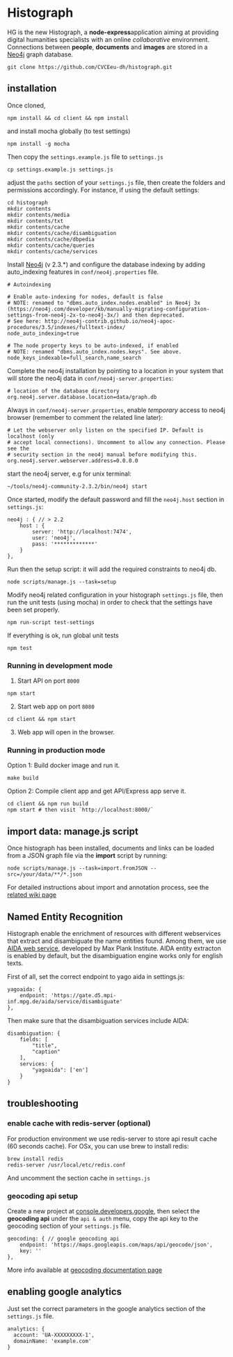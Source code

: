 Histograph
===


HG is the new Histograph, a **node-express**application aiming at providing digital humanities specialists with an online *collaborative* environment.
Connections between **people**, **documents** and **images** are stored in a [Neo4j](http://neo4j.com/) graph database.

	git clone https://github.com/CVCEeu-dh/histograph.git

## installation
Once cloned,
	
```shell
npm install && cd client && npm install
```

and install mocha globally (to test settings)

	npm install -g mocha

Then copy the `settings.example.js` file to `settings.js`
	
	cp settings.example.js settings.js

adjust the `paths` section of your `settings.js` file, then create the folders and permissions accordingly. For instance, if using the default settings:
	
	cd histograph
    mkdir contents
 	mkdir contents/media	
    mkdir contents/txt
    mkdir contents/cache
	mkdir contents/cache/disambiguation
    mkdir contents/cache/dbpedia
    mkdir contents/cache/queries
    mkdir contents/cache/services

Install [Neo4j](http://neo4j.com/) (v 2.3.*) and configure the database indexing by adding auto_indexing features in `conf/neo4j.properties` file.

	# Autoindexing

	# Enable auto-indexing for nodes, default is false
	# NOTE: renamed to "dbms.auto_index.nodes.enabled" in Neo4j 3x (https://neo4j.com/developer/kb/manually-migrating-configuration-settings-from-neo4j-2x-to-neo4j-3x/) and then deprecated. 
	# See here: http://neo4j-contrib.github.io/neo4j-apoc-procedures/3.5/indexes/fulltext-index/
	node_auto_indexing=true

	# The node property keys to be auto-indexed, if enabled
	# NOTE: renamed "dbms.auto_index.nodes.keys". See above.
	node_keys_indexable=full_search,name_search

Complete the neo4j installation by pointing to a location in your system that will store the neo4j data in `conf/neo4j-server.properties`:

	
	# location of the database directory
	org.neo4j.server.database.location=data/graph.db

Always in `conf/neo4j-server.properties`, enable *temporary* access to neo4j browser (remember to comment the related line later):
	
	# Let the webserver only listen on the specified IP. Default is localhost (only
	# accept local connections). Uncomment to allow any connection. Please see the
	# security section in the neo4j manual before modifying this.
	org.neo4j.server.webserver.address=0.0.0.0
	
start the neo4j server, e.g for unix terminal:
	
	~/tools/neo4j-community-2.3.2/bin/neo4j start

Once started, modify the default password and fill the `neo4j.host` section in `settings.js`:

  	neo4j : { // > 2.2
    	host : {
      		server: 'http://localhost:7474',
      		user: 'neo4j',
      		pass: '*************'
    	}
  	},

Run then the setup script: it will add the required constraints to neo4j db.

	node scripts/manage.js --task=setup

Modify neo4j related configuration in your histograph `settings.js` file, then run the unit tests (using mocha) in order to check that the settings have been set properly.

	npm run-script test-settings

If everything is ok, run global unit tests

	npm test
	

### Running in development mode

1. Start API on port `8000`

```
npm start
```

2. Start web app on port `8080`

```
cd client && npm start
```

3. Web app will open in the browser.

### Running in production mode

Option 1: Build docker image and run it.

```
make build
```

Option 2: Compile client app and get API/Express app serve it.

```
cd client && npm run build
npm start # then visit `http://localhost:8000/`
```

## import data: manage.js script
Once histograph has been installed, documents and links can be loaded from a JSON graph file via the **import** script by running:
	
	node scripts/manage.js --task=import.fromJSON --src=/your/data/**/*.json 

For detailed instructions about import and annotation process, see the [related wiki page](https://github.com/CVCEeu-dh/histograph/wiki/importing-text-documents-and-configure-the-annotation-script)
	
## Named Entity Recognition
Histograph enable the enrichment of resources with different webservices that extract and disambiguate the name entities found. Among them, we use  [AIDA web service](https://github.com/yago-naga/aida), developed by Max Plank Institute.
AIDA entity extracton is enabled by default, but the disambiguation engine works only for english texts.

First of all, set the correct endpoint to yago aida in settings.js:


  	yagoaida: {
    	endpoint: 'https://gate.d5.mpi-inf.mpg.de/aida/service/disambiguate' 
  	},

Then make sure that the disambiguation services include AIDA:

  	disambiguation: {
    	fields: [
      		"title",
      		"caption"
    	],
        services: {
            "yagoaida": ['en']
        }
	}
 

## troubleshooting

### enable cache with redis-server (optional)
For production environment we use redis-server to store api result cache (60 seconds cache).
For OSx, you can use brew to install redis:

	brew install redis
	redis-server /usr/local/etc/redis.conf

And uncomment the section cache in `settings.js`

### geocoding api setup
Create a new project at [console.developers.google](https://console.developers.google.com/project "https://console.developers.google.com/project"), then select the **geocoding api**
under the `api & auth` menu, copy the api key to the geocoding section of your `settings.js` file.
	
	geocoding: { // google geocoding api
    	endpoint: 'https://maps.googleapis.com/maps/api/geocode/json',
    	key: ''
  	},

 More info available at [geocoding documentation page](https://developers.google.com/maps/documentation/geocoding/)

## enabling google analytics
Just set the correct parameters in the google analytics section of the `settings.js` file.

	analytics: {
      account: 'UA-XXXXXXXXX-1',
      domainName: 'example.com'
  	}
